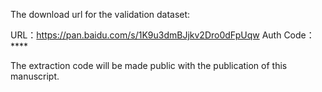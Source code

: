 The download url for the validation dataset:

URL：https://pan.baidu.com/s/1K9u3dmBJjkv2Dro0dFpUqw 
Auth Code：****

The extraction code will be made public with the publication of this manuscript.
